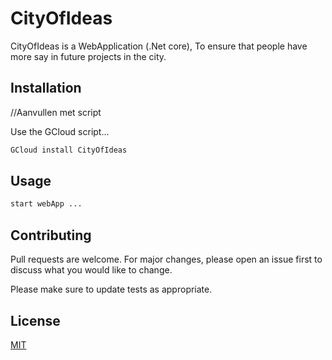 # CityOfIdeas

CityOfIdeas is a WebApplication (.Net core), To ensure that people have more say in future projects in the city.

## Installation

//Aanvullen met script

Use the GCloud script... 

```bash
GCloud install CityOfIdeas
```

## Usage

```bash
start webApp ...
```

## Contributing
Pull requests are welcome. For major changes, please open an issue first to discuss what you would like to change.

Please make sure to update tests as appropriate.

## License
[MIT](https://github.com/TM4CH/CityOfIdeas/blob/master/LICENSE)
